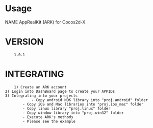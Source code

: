 Usage
=====
NAME
        AppRealKit (ARK) for Cocos2d-X

VERSION
========
        1.0.1

INTEGRATING
========
        1) Create an ARK account
	2) Login into DashBoard page to create your APPIDs
	3) Integrating into your projects
                - Copy android NDK library into "proj.android" folder    
        	- Copy iOS and Mac libraries into "proj.ios_mac" folder
        	- Copy linux library "proj.linux" folder
        	- Copy window library into "proj.win32" folder   
        	- Execute ARK's methods
        	- Please see the example